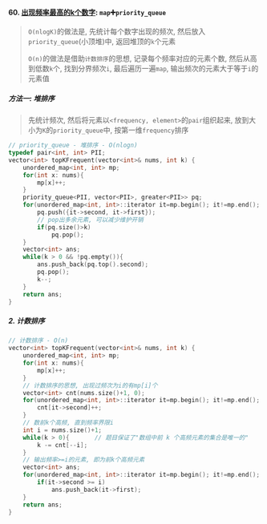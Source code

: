 #### 60. [出现频率最高的k个数字](https://leetcode.cn/problems/g5c51o/): `map`➕`priority_queue`

> `O(nlogK)`的做法是, 先统计每个数字出现的频次, 然后放入`priority_queue`(小顶堆)中, 返回堆顶的`k`个元素
> 
> `O(n)`的做法是借助`计数排序`的思想, 记录每个频率对应的元素个数, 然后从高到低数`k`个, 找到分界频次`i`, 最后遍历一遍`map`, 输出频次的元素大于等于`i`的元素值

##### 方法一: 堆排序
> 先统计频次, 然后将元素以`<frequency, element>`的`pair`组织起来, 放到大小为`K`的`priority_queue`中, 按第一维`frequency`排序

```CPP
// priority_queue - 堆排序 - O(nlogn)
typedef pair<int, int> PII;
vector<int> topKFrequent(vector<int>& nums, int k) {
    unordered_map<int, int> mp;
    for(int x: nums){
        mp[x]++;
    }
    priority_queue<PII, vector<PII>, greater<PII>> pq;
    for(unordered_map<int, int>::iterator it=mp.begin(); it!=mp.end(); it++){
        pq.push({it->second, it->first});
        // pop出多余元素, 可以减少维护开销
        if(pq.size()>k)
            pq.pop();
    }
    vector<int> ans;
    while(k > 0 && !pq.empty()){
        ans.push_back(pq.top().second);
        pq.pop();
        k--;
    }
    return ans;
}
```

##### 2. 计数排序
```CPP
// 计数排序 - O(n)
vector<int> topKFrequent(vector<int>& nums, int k) {
    unordered_map<int, int> mp;
    for(int x: nums){
        mp[x]++;
    }
    // 计数排序的思想, 出现过频次为i的有mp[i]个
    vector<int> cnt(nums.size()+1, 0);
    for(unordered_map<int, int>::iterator it=mp.begin(); it!=mp.end(); it++){
        cnt[it->second]++;
    }
    // 数前k个高频, 直到频率界限i
    int i = nums.size()+1;
    while(k > 0){       // 题目保证了"数组中前 k 个高频元素的集合是唯一的"
        k -= cnt[--i];
    }
    // 输出频率>=i的元素, 即为前k个高频元素
    vector<int> ans;
    for(unordered_map<int, int>::iterator it=mp.begin(); it!=mp.end(); it++){
        if(it->second >= i)
            ans.push_back(it->first);
    }
    return ans;
}
```